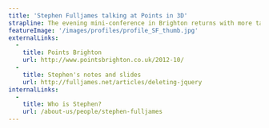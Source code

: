 ```yaml
---
title: 'Stephen Fulljames talking at Points in 3D'
strapline: The evening mini-conference in Brighton returns with more talks on web design and development.
featureImage: '/images/profiles/profile_SF_thumb.jpg'
externalLinks:
  -
    title: Points Brighton
    url: http://www.pointsbrighton.co.uk/2012-10/
  -
    title: Stephen's notes and slides
    url: http://fulljames.net/articles/deleting-jquery
internalLinks:
  -
    title: Who is Stephen?
    url: /about-us/people/stephen-fulljames
---
```

